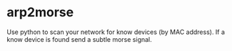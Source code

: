 # arp2morse
Use python to scan your network for know devices (by MAC address). If a know device is found send a subtle morse signal.
